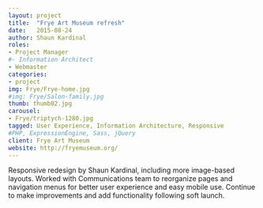 ```yaml
---
layout: project
title:  "Frye Art Museum refresh"
date:   2015-08-24
author: Shaun Kardinal
roles:
- Project Manager
#- Information Architect
- Webmaster
categories:
- project
img: Frye/Frye-home.jpg
#img: Frye/Salon-family.jpg
thumb: thumb02.jpg
carousel:
- Frye/triptych-1280.jpg
tagged: User Experience, Information Architecture, Responsive
#PHP, ExpressionEngine, Sass, jQuery
client: Frye Art Museum
website: http://fryemuseum.org/
---
```

Responsive redesign by Shaun Kardinal, including more image-based layouts.
Worked with Communications team to reorganize pages and navigation menus for better user experience and easy mobile use.
Continue to make improvements and add functionality following soft launch.
